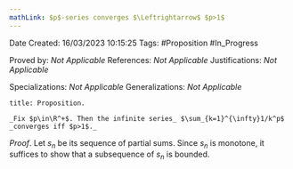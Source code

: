 ```yaml
---
mathLink: $p$-series converges $\Leftrightarrow$ $p>1$
---
```


<div class="topSpace"></div>

Date Created: 16/03/2023 10:15:25
Tags: #Proposition #In_Progress

Proved by: _Not Applicable_
References: _Not Applicable_
Justifications: _Not Applicable_

Specializations: _Not Applicable_
Generalizations: _Not Applicable_

``` ad-Proposition
title: Proposition.

_Fix $p\in\R^+$. Then the infinite series_ $\sum_{k=1}^{\infty}1/k^p$ _converges iff $p>1$._

```

_Proof_. Let $s_n$ be its sequence of partial sums. Since $s_n$ is monotone, it suffices to show that a subsequence of $s_n$ is bounded.
